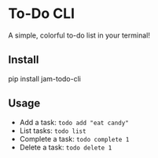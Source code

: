 # To-Do CLI
A simple, colorful to-do list in your terminal!

## Install
pip install jam-todo-cli

## Usage
- Add a task: `todo add "eat candy"`
- List tasks: `todo list`
- Complete a task: `todo complete 1`
- Delete a task: `todo delete 1`